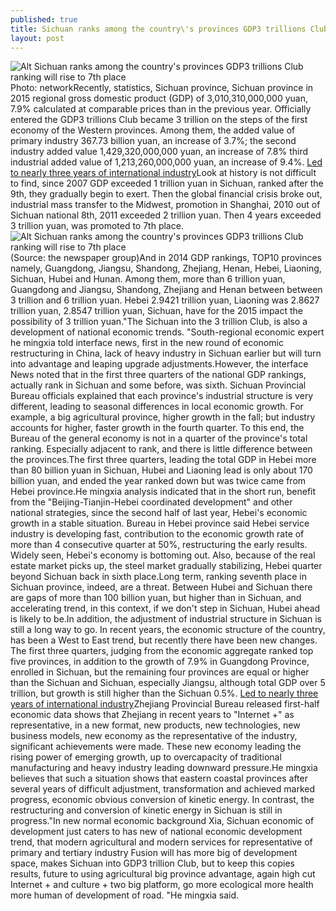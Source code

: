 ```yaml
---
published: true
title: Sichuan ranks among the country\'s provinces GDP3 trillions Club ranking will rise to 7th place
layout: post
---
```

![Alt Sichuan ranks among the country\'s provinces GDP3 trillions Club ranking will rise to 7th place](https://c2.staticflickr.com/2/1711/23972649794_549b1ca4a2_z.jpg)Photo: networkRecently, statistics, Sichuan province, Sichuan province in 2015 regional gross domestic product (GDP) of 3,010,310,000,000 yuan, 7.9% calculated at comparable prices than in the previous year. Officially entered the GDP3 trillions Club became 3 trillion on the steps of the first economy of the Western provinces. Among them, the added value of primary industry 367.73 billion yuan, an increase of 3.7%; the second industry added value 1,429,320,000,000 yuan, an increase of 7.8% third industrial added value of 1,213,260,000,000 yuan, an increase of 9.4%. [Led to nearly three years of international industry](http://www.hubgold.com/2015/12/30/led-to-nearly-three-years-of-international-industry-transfer-export-95-billion/)Look at history is not difficult to find, since 2007 GDP exceeded 1 trillion yuan in Sichuan, ranked after the 9th, they gradually begin to exert. Then the global financial crisis broke out, industrial mass transfer to the Midwest, promotion in Shanghai, 2010 out of Sichuan national 8th, 2011 exceeded 2 trillion yuan. Then 4 years exceeded 3 trillion yuan, was promoted to 7th place.![Alt Sichuan ranks among the country\'s provinces GDP3 trillions Club ranking will rise to 7th place](https://c2.staticflickr.com/2/1597/23972654894_3eb7e9e15e_z.jpg)(Source: the newspaper group)And in 2014 GDP rankings, TOP10 provinces namely, Guangdong, Jiangsu, Shandong, Zhejiang, Henan, Hebei, Liaoning, Sichuan, Hubei and Hunan. Among them, more than 6 trillion yuan, Guangdong and Jiangsu, Shandong, Zhejiang and Henan between between 3 trillion and 6 trillion yuan. Hebei 2.9421 trillion yuan, Liaoning was 2.8627 trillion yuan, 2.8547 trillion yuan, Sichuan, have for the 2015 impact the possibility of 3 trillion yuan.\"The Sichuan into the 3 trillion Club, is also a development of national economic trends. \"South-regional economic expert he mingxia told interface news, first in the new round of economic restructuring in China, lack of heavy industry in Sichuan earlier but will turn into advantage and leaping upgrade adjustments.However, the interface News noted that in the first three quarters of the national GDP rankings, actually rank in Sichuan and some before, was sixth. Sichuan Provincial Bureau officials explained that each province\'s industrial structure is very different, leading to seasonal differences in local economic growth. For example, a big agricultural province, higher growth in the fall; but industry accounts for higher, faster growth in the fourth quarter. To this end, the Bureau of the general economy is not in a quarter of the province\'s total ranking. Especially adjacent to rank, and there is little difference between the provinces.The first three quarters, leading the total GDP in Hebei more than 80 billion yuan in Sichuan, Hubei and Liaoning lead is only about 170 billion yuan, and ended the year ranked down but was twice came from Hebei province.He mingxia analysis indicated that in the short run, benefit from the \"Beijing-Tianjin-Hebei coordinated development\" and other national strategies, since the second half of last year, Hebei\'s economic growth in a stable situation. Bureau in Hebei province said Hebei service industry is developing fast, contribution to the economic growth rate of more than 4 consecutive quarter at 50%, restructuring the early results. Widely seen, Hebei\'s economy is bottoming out. Also, because of the real estate market picks up, the steel market gradually stabilizing, Hebei quarter beyond Sichuan back in sixth place.Long term, ranking seventh place in Sichuan province, indeed, are a threat. Between Hubei and Sichuan there are gaps of more than 100 billion yuan, but higher than in Sichuan, and accelerating trend, in this context, if we don\'t step in Sichuan, Hubei ahead is likely to be.In addition, the adjustment of industrial structure in Sichuan is still a long way to go. In recent years, the economic structure of the country, has been a West to East trend, but recently there have been new changes. The first three quarters, judging from the economic aggregate ranked top five provinces, in addition to the growth of 7.9% in Guangdong Province, enrolled in Sichuan, but the remaining four provinces are equal or higher than the Sichuan and Sichuan, especially Jiangsu, although total GDP over 5 trillion, but growth is still higher than the Sichuan 0.5%. [Led to nearly three years of international industry](http://www.hubgold.com/2015/12/30/led-to-nearly-three-years-of-international-industry-transfer-export-95-billion/)Zhejiang Provincial Bureau released first-half economic data shows that Zhejiang in recent years to \"Internet +\" as representative, in a new format, new products, new technologies, new business models, new economy as the representative of the industry, significant achievements were made. These new economy leading the rising power of emerging growth, up to overcapacity of traditional manufacturing and heavy industry leading downward pressure.He mingxia believes that such a situation shows that eastern coastal provinces after several years of difficult adjustment, transformation and achieved marked progress, economic obvious conversion of kinetic energy. In contrast, the restructuring and conversion of kinetic energy in Sichuan is still in progress.\"In new normal economic background Xia, Sichuan economic of development just caters to has new of national economic development trend, that modern agricultural and modern services for representative of primary and tertiary industry Fusion will has more big of development space, makes Sichuan into GDP3 trillion Club, but to keep this copies results, future to using agricultural big province advantage, again high cut Internet + and culture + two big platform, go more ecological more health more human of development of road. \"He mingxia said.